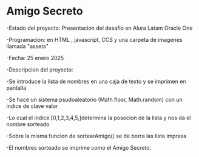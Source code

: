 <h1> Amigo Secreto </h1>

-Estado del proyecto: Presentacion del desafio en Alura Latam Oracle One

-Programacion: en HTML , javascript, CCS y una carpeta de imagenes llamada "assets"

-Fecha: 25 enero 2025

-Descripcion del proyecto:

-Se introduce la lista de nombres en una caja de texto y se imprimen en pantalla

-Se hace un sistema psudoaleatorio (Math.floor, Math.random) con un indice de clave valor

-Lo cual el indice [0,1,2,3,4,5,]determina la posocion de la lista y nos da el nombre sorteado

-Sobre la misma funcion de sortearAmigo() se de borra las lista impresa 

-El nombres sorteado se imprime como el Amigo Secreto.



